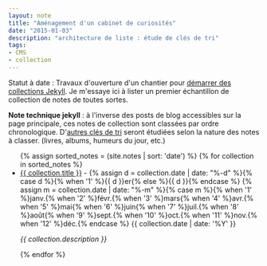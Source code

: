 ```yaml
---
layout: note
title: "Aménagement d'un cabinet de curiosités"
date: "2015-01-03"
description: "architecture de liste : étude de clés de tri"
tags: 
- CMS
- collection
---
```


Statut à date : Travaux d'ouverture d'un chantier pour [démarrer des collections Jekyll](/2014/12/31/demarrer-des-collections-dans-jekyll/). Je m'essaye ici à lister un premier échantillon de collection de notes de toutes sortes.

**Note technique jekyll** : à l'inverse des posts de blog accessibles sur la page principale, ces notes de collection sont classées par ordre chronologique. D'[autres clés de tri](https://github.com/jekyll/jekyll/issues/2515#issuecomment-46107601) seront étudiées selon la nature des notes à classer. (livres, albums, humeurs du jour, etc.) 

<ul>
{% assign sorted_notes = (site.notes | sort: 'date') %}
{% for collection in sorted_notes %}
<li class="h-entry hentry h-as-note"><a class="p-name entry-title e-content entry-content article post-link" href="{{ collection.url }}">{{ collection.title }}</a> - 
<time class="post-date dt-published" datetime="{{collection.date | date_to_xmlschema }}">
{% assign d = collection.date | date: "%-d"  %}{% case d %}{% when '1' %}{{ d }}er{% else %}{{ d }}{% endcase %} {% assign m = collection.date | date: "%-m" %}{% case m %}{% when '1' %}janv.{% when '2' %}févr.{% when '3' %}mars{% when '4' %}avr.{% when '5' %}mai{% when '6' %}juin{% when '7' %}juil.{% when '8' %}août{% when '9' %}sept.{% when '10' %}oct.{% when '11' %}nov.{% when '12' %}déc.{% endcase %} {{ collection.date | date: '%Y' }}
</time>
<p><i>{{ collection.description }}</i></p>
</li>
{% endfor %}
</ul>